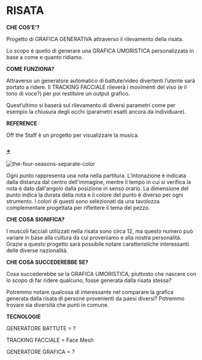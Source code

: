 # RISATA 

**CHE COS’E’?**

Progetto di GRAFICA GENERATIVA attraverso il rilevamento della risata.

Lo scopo è quello di generare una GRAFICA UMORISTICA personalizzata in base a come e quanto ridiamo. 

**COME FUNZIONA?**

Attraverso un generatore automatico di battute/video divertenti l’utente sarà portato a ridere. Il TRACKING FACCIALE rileverà i movimenti del viso (e il tono di voce?) per poi restituire un output grafico.

Quest’ultimo si baserà sul rilevamento di diversi parametri come per esempio la chiusura degli occhi (parametri esatti ancora da individuare).

**REFERENCE**

Off the Staff è un progetto per visualizzare la musica.

### [+](https://www.youtube.com/watch?v=sWzkT66s2Gw)

![the-four-seasons-separate-color](https://user-images.githubusercontent.com/79698027/117284921-abac6a80-ae67-11eb-8e6e-f08f70ab5efb.jpg)

Ogni punto rappresenta una nota nella partitura. L’intonazione è indicata dalla distanza dal centro dell'immagine, mentre il tempo in cui si verifica la nota è dato dall'angolo dalla posizione in senso orario. La dimensione del punto indica la durata della nota e il colore del punto è diverso per ogni strumento. I colori di questi sono selezionati da una tavolozza complementare progettata per riflettere il tema del pezzo.

**CHE COSA SIGNIFICA?**

I muscoli facciali utilizzati nella risata sono circa 12, ma questo numero può variare in base alla cultura da cui proveniamo e alla nostra personalità. Grazie a questo progetto sarà possibile notare caratteristiche interessanti delle diverse nazionalità.

**CHE COSA SUCCEDEREBBE SE?**

Cosa succederebbe se la GRAFICA UMORISTICA, piuttosto che nascere con lo scopo di far ridere qualcuno, fosse generata dalla risata stessa?

Potremmo notare qualcosa di interessante nel comparare la grafica generata dalla risata di persone provenienti da paesi diversi? Potremmo trovare sia diversità che punti in comune.

**TECNOLOGIE**

GENERATORE BATTUTE = ?

TRACKING FACCIALE = Face Mesh

GENERATORE GRAFICA = ?
